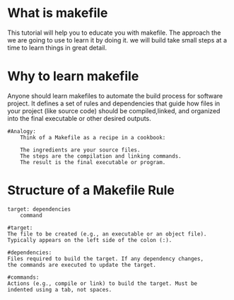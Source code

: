 # What is makefile

This tutorial will help you to educate you with makefile. The approach the we
are going to use to learn it by doing it. we will build take small steps at a
time to learn things in great detail.

# Why to learn makefile
Anyone should learn makefiles to automate the build process for software project.
It defines a set of rules and dependencies that guide how files in your project
(like source code) should be compiled,linked, and organized into the final
executable or other desired outputs.

	#Analogy:
		Think of a Makefile as a recipe in a cookbook:

		The ingredients are your source files.
		The steps are the compilation and linking commands.
		The result is the final executable or program.
		
# Structure of a Makefile Rule
	target: dependencies
		command 
	
	#target: 
	The file to be created (e.g., an executable or an object file).
	Typically appears on the left side of the colon (:).
			
	#dependencies: 
	Files required to build the target. If any dependency changes,
	the commands are executed to update the target.
	
	#commands:
	Actions (e.g., compile or link) to build the target. Must be
	indented using a tab, not spaces.
	